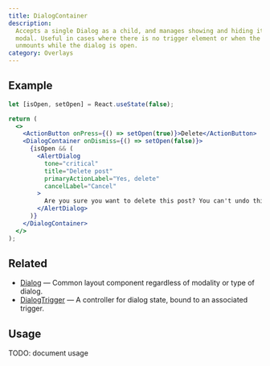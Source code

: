 ```yaml
---
title: DialogContainer
description:
  Accepts a single Dialog as a child, and manages showing and hiding it in a
  modal. Useful in cases where there is no trigger element or when the trigger
  unmounts while the dialog is open.
category: Overlays
---
```


## Example

```jsx {% live=true %}
let [isOpen, setOpen] = React.useState(false);

return (
  <>
    <ActionButton onPress={() => setOpen(true)}>Delete</ActionButton>
    <DialogContainer onDismiss={() => setOpen(false)}>
      {isOpen && (
        <AlertDialog
          tone="critical"
          title="Delete post"
          primaryActionLabel="Yes, delete"
          cancelLabel="Cancel"
        >
          Are you sure you want to delete this post? You can't undo this action.
        </AlertDialog>
      )}
    </DialogContainer>
  </>
);
```

## Related

- [Dialog](/package/dialog) — Common layout component regardless of modality or
  type of dialog.
- [DialogTrigger](/package/dialog/dialog-trigger) — A controller for dialog
  state, bound to an associated trigger.

## Usage

TODO: document usage
